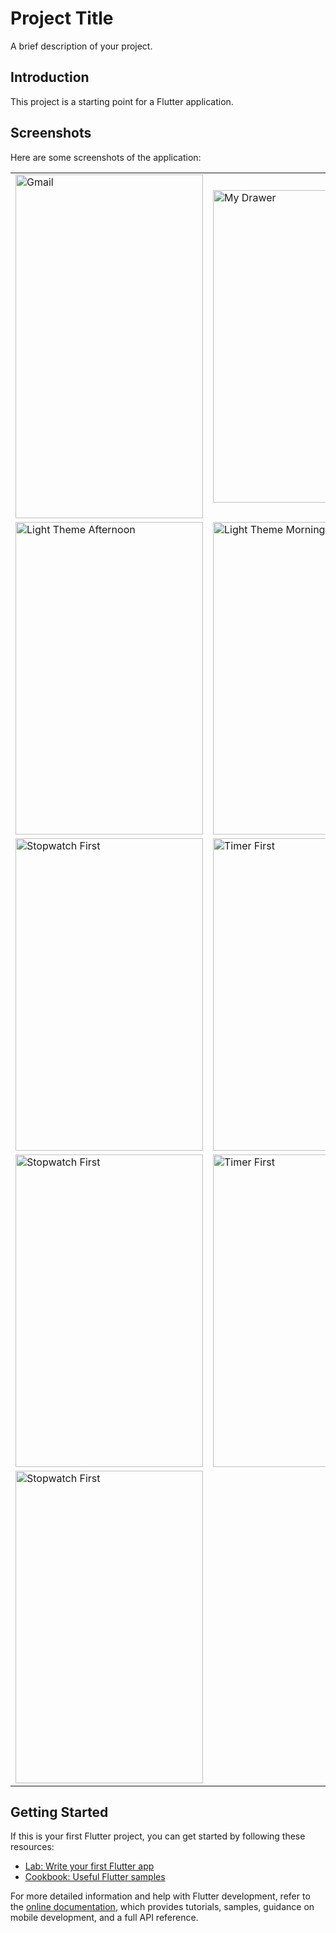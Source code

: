 # Project Title

A brief description of your project.

## Introduction

This project is a starting point for a Flutter application.

## Screenshots

Here are some screenshots of the application:

<table>
  <tr>
    <td><img src="https://github.com/MEeTpanchal1222/widget_task_5.1/assets/143181413/a52c61a7-4130-484d-9472-a37ce3a74df9.png" alt="Gmail" width="300" height="550"></td>
    <td><img src="https://github.com/MEeTpanchal1222/widget_task_5.1/assets/143181413/05d1cbc3-37bc-4790-91ec-b536cef16403.png" alt="My Drawer" width="300" height="500"></td>
    <td><img src="https://github.com/MEeTpanchal1222/widget_task_5.1/assets/143181413/18ffde77-dd21-4545-bf40-7076d3406f9c.png" alt="Button Change" width="300" height="500"></td>
  </tr>
  <tr>
    <td><img src="https://github.com/MEeTpanchal1222/widget_task_5.1/assets/143181413/dbd1e213-b49c-4302-a4b9-ca4a904ec76e.png" alt="Light Theme Afternoon" width="300" height="500"></td>
    <td><img src="https://github.com/MEeTpanchal1222/widget_task_5.1/assets/143181413/8b4e7da0-0f71-4d1f-baa9-77ada0e533d0.png" alt="Light Theme Morning" width="300" height="500"></td>
    <td><img src="https://github.com/MEeTpanchal1222/widget_task_5.1/assets/143181413/8982cc7c-47dc-4bc9-b9e9-902d55c7b5e9.png" alt="Night Dark Theme" width="300" height="500"></td>
  </tr>
  <tr>
    <td><img src="https://github.com/MEeTpanchal1222/widget_task_5.1/assets/143181413/76c5737a-2bb2-4435-b291-b02c556f78ba.png" alt="Stopwatch First" width="300" height="500"></td>
    <td><img src="https://github.com/MEeTpanchal1222/widget_task_5.1/assets/143181413/3f447d7a-beac-4905-90bf-109c0e9b7d9d.png" alt="Timer First" width="300" height="500"></td>
    <td><img src="https://github.com/MEeTpanchal1222/widget_task_5.1/assets/143181413/4851fb7b-abee-4a0a-b8a2-f445411055ec.png" alt="Timer Second" width="300" height="500"></td>
  </tr>
   <tr>
    <td><img src="https://github.com/MEeTpanchal1222/widget_task_5.1/assets/143181413/185dca72-fc7c-4a8b-b1cc-0a79b1f67795" alt="Stopwatch First" width="300" height="500"></td>
    <td><img src="https://github.com/MEeTpanchal1222/widget_task_5.1/assets/143181413/9acc8b1d-8669-4231-8816-0662e9b555fe" alt="Timer First" width="300" height="500"></td>
    <td><img src="https://github.com/MEeTpanchal1222/widget_task_5.1/assets/143181413/6870556e-2007-4e33-9373-9a70fad91fc8" alt="Timer Second" width="300" height="500"></td>
  </tr>
   <tr>
    <td><img src="https://github.com/MEeTpanchal1222/widget_task_5.1/assets/143181413/95867b2d-29a0-4501-ab19-d5ec0bc7ee25" alt="Stopwatch First" width="300" height="500"></td>
   </tr>
</table>

## Getting Started

If this is your first Flutter project, you can get started by following these resources:
- [Lab: Write your first Flutter app](https://docs.flutter.dev/get-started/codelab)
- [Cookbook: Useful Flutter samples](https://docs.flutter.dev/cookbook)

For more detailed information and help with Flutter development, refer to the [online documentation](https://docs.flutter.dev/), which provides tutorials, samples, guidance on mobile development, and a full API reference.
